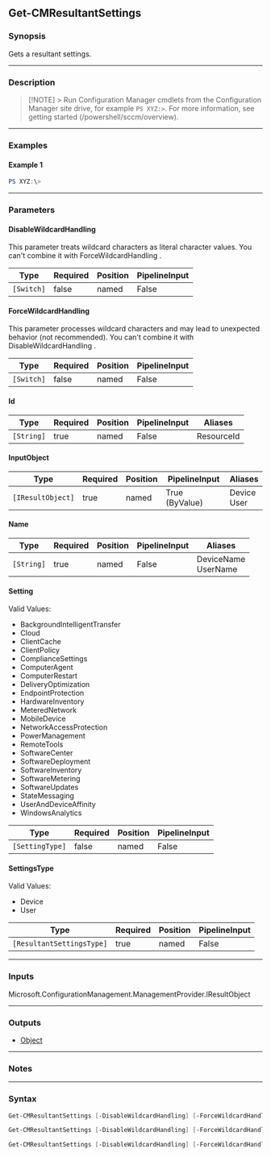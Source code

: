 Get-CMResultantSettings
-----------------------




### Synopsis
Gets a resultant settings.



---


### Description

> [!NOTE] > Run Configuration Manager cmdlets from the Configuration Manager site drive, for example `PS XYZ:>`. For more information, see getting started (/powershell/sccm/overview).



---


### Examples
#### Example 1
```PowerShell
PS XYZ:\>
```



---


### Parameters
#### **DisableWildcardHandling**

This parameter treats wildcard characters as literal character values. You can't combine it with ForceWildcardHandling .






|Type      |Required|Position|PipelineInput|
|----------|--------|--------|-------------|
|`[Switch]`|false   |named   |False        |



#### **ForceWildcardHandling**

This parameter processes wildcard characters and may lead to unexpected behavior (not recommended). You can't combine it with DisableWildcardHandling .






|Type      |Required|Position|PipelineInput|
|----------|--------|--------|-------------|
|`[Switch]`|false   |named   |False        |



#### **Id**








|Type      |Required|Position|PipelineInput|Aliases   |
|----------|--------|--------|-------------|----------|
|`[String]`|true    |named   |False        |ResourceId|



#### **InputObject**








|Type             |Required|Position|PipelineInput |Aliases        |
|-----------------|--------|--------|--------------|---------------|
|`[IResultObject]`|true    |named   |True (ByValue)|Device<br/>User|



#### **Name**








|Type      |Required|Position|PipelineInput|Aliases                |
|----------|--------|--------|-------------|-----------------------|
|`[String]`|true    |named   |False        |DeviceName<br/>UserName|



#### **Setting**





Valid Values:

* BackgroundIntelligentTransfer
* Cloud
* ClientCache
* ClientPolicy
* ComplianceSettings
* ComputerAgent
* ComputerRestart
* DeliveryOptimization
* EndpointProtection
* HardwareInventory
* MeteredNetwork
* MobileDevice
* NetworkAccessProtection
* PowerManagement
* RemoteTools
* SoftwareCenter
* SoftwareDeployment
* SoftwareInventory
* SoftwareMetering
* SoftwareUpdates
* StateMessaging
* UserAndDeviceAffinity
* WindowsAnalytics






|Type           |Required|Position|PipelineInput|
|---------------|--------|--------|-------------|
|`[SettingType]`|false   |named   |False        |



#### **SettingsType**





Valid Values:

* Device
* User






|Type                     |Required|Position|PipelineInput|
|-------------------------|--------|--------|-------------|
|`[ResultantSettingsType]`|true    |named   |False        |





---


### Inputs
Microsoft.ConfigurationManagement.ManagementProvider.IResultObject





---


### Outputs
* [Object](https://learn.microsoft.com/en-us/dotnet/api/System.Object)






---


### Notes




---


### Syntax
```PowerShell
Get-CMResultantSettings [-DisableWildcardHandling] [-ForceWildcardHandling] -Id <String> [-Setting {BackgroundIntelligentTransfer | Cloud | ClientCache | ClientPolicy | ComplianceSettings | ComputerAgent | ComputerRestart | DeliveryOptimization | EndpointProtection | HardwareInventory | MeteredNetwork | MobileDevice | NetworkAccessProtection | PowerManagement | RemoteTools | SoftwareCenter | SoftwareDeployment | SoftwareInventory | SoftwareMetering | SoftwareUpdates | StateMessaging | UserAndDeviceAffinity | WindowsAnalytics}] -SettingsType {Device | User} [<CommonParameters>]
```
```PowerShell
Get-CMResultantSettings [-DisableWildcardHandling] [-ForceWildcardHandling] -InputObject <IResultObject> [-Setting {BackgroundIntelligentTransfer | Cloud | ClientCache | ClientPolicy | ComplianceSettings | ComputerAgent | ComputerRestart | DeliveryOptimization | EndpointProtection | HardwareInventory | MeteredNetwork | MobileDevice | NetworkAccessProtection | PowerManagement | RemoteTools | SoftwareCenter | SoftwareDeployment | SoftwareInventory | SoftwareMetering | SoftwareUpdates | StateMessaging | UserAndDeviceAffinity | WindowsAnalytics}] -SettingsType {Device | User} [<CommonParameters>]
```
```PowerShell
Get-CMResultantSettings [-DisableWildcardHandling] [-ForceWildcardHandling] -Name <String> [-Setting {BackgroundIntelligentTransfer | Cloud | ClientCache | ClientPolicy | ComplianceSettings | ComputerAgent | ComputerRestart | DeliveryOptimization | EndpointProtection | HardwareInventory | MeteredNetwork | MobileDevice | NetworkAccessProtection | PowerManagement | RemoteTools | SoftwareCenter | SoftwareDeployment | SoftwareInventory | SoftwareMetering | SoftwareUpdates | StateMessaging | UserAndDeviceAffinity | WindowsAnalytics}] -SettingsType {Device | User} [<CommonParameters>]
```
